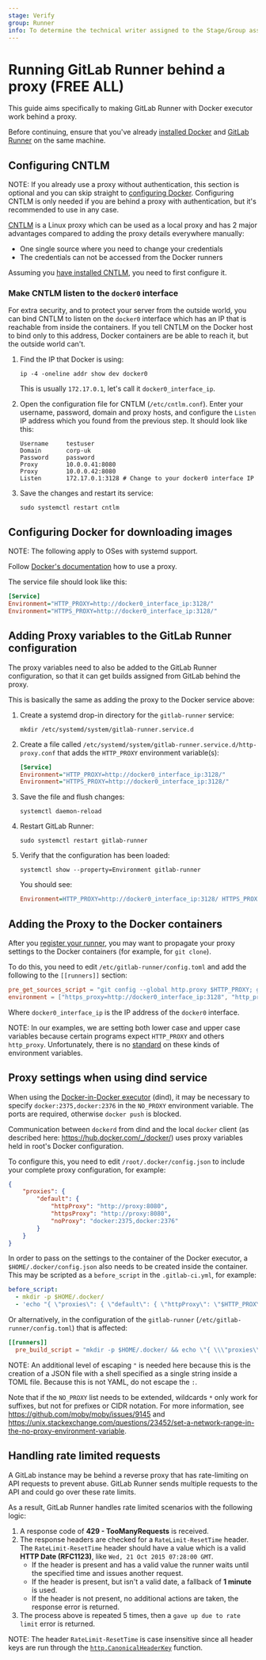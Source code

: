 ```yaml
---
stage: Verify
group: Runner
info: To determine the technical writer assigned to the Stage/Group associated with this page, see https://handbook.gitlab.com/handbook/product/ux/technical-writing/#assignments
---
```


# Running GitLab Runner behind a proxy **(FREE ALL)**

This guide aims specifically to making GitLab Runner with Docker executor work behind a proxy.

Before continuing, ensure that you've already
[installed Docker](https://docs.docker.com/get-docker/) and
[GitLab Runner](../install/index.md) on the same machine.

## Configuring CNTLM

NOTE:
If you already use a proxy without authentication, this section is optional and
you can skip straight to [configuring Docker](#configuring-docker-for-downloading-images).
Configuring CNTLM is only needed if you are behind a proxy with authentication,
but it's recommended to use in any case.

[CNTLM](https://github.com/Evengard/cntlm) is a Linux proxy which can be used
as a local proxy and has 2 major advantages compared to adding the proxy details
everywhere manually:

- One single source where you need to change your credentials
- The credentials can not be accessed from the Docker runners

Assuming you [have installed CNTLM](https://www.howtoforge.com/linux-ntlm-authentication-proxy-isa-server-with-cntlm),
you need to first configure it.

### Make CNTLM listen to the `docker0` interface

For extra security, and to protect your server from the outside world, you can
bind CNTLM to listen on the `docker0` interface which has an IP that is reachable
from inside the containers. If you tell CNTLM on the Docker host to bind only
to this address, Docker containers are be able to reach it, but the outside
world can't.

1. Find the IP that Docker is using:

   ```shell
   ip -4 -oneline addr show dev docker0
   ```

   This is usually `172.17.0.1`, let's call it `docker0_interface_ip`.

1. Open the configuration file for CNTLM (`/etc/cntlm.conf`). Enter your username,
   password, domain and proxy hosts, and configure the `Listen` IP address
   which you found from the previous step. It should look like this:

   ```plaintext
   Username     testuser
   Domain       corp-uk
   Password     password
   Proxy        10.0.0.41:8080
   Proxy        10.0.0.42:8080
   Listen       172.17.0.1:3128 # Change to your docker0 interface IP
   ```

1. Save the changes and restart its service:

   ```shell
   sudo systemctl restart cntlm
   ```

## Configuring Docker for downloading images

NOTE:
The following apply to OSes with systemd support.

Follow [Docker's documentation](https://docs.docker.com/config/daemon/systemd/#httphttps-proxy)
how to use a proxy.

The service file should look like this:

```ini
[Service]
Environment="HTTP_PROXY=http://docker0_interface_ip:3128/"
Environment="HTTPS_PROXY=http://docker0_interface_ip:3128/"
```

## Adding Proxy variables to the GitLab Runner configuration

The proxy variables need to also be added to the GitLab Runner configuration, so that it can
get builds assigned from GitLab behind the proxy.

This is basically the same as adding the proxy to the Docker service above:

1. Create a systemd drop-in directory for the `gitlab-runner` service:

   ```shell
   mkdir /etc/systemd/system/gitlab-runner.service.d
   ```

1. Create a file called `/etc/systemd/system/gitlab-runner.service.d/http-proxy.conf`
   that adds the `HTTP_PROXY` environment variable(s):

   ```ini
   [Service]
   Environment="HTTP_PROXY=http://docker0_interface_ip:3128/"
   Environment="HTTPS_PROXY=http://docker0_interface_ip:3128/"
   ```

1. Save the file and flush changes:

   ```shell
   systemctl daemon-reload
   ```

1. Restart GitLab Runner:

   ```shell
   sudo systemctl restart gitlab-runner
   ```

1. Verify that the configuration has been loaded:

   ```shell
   systemctl show --property=Environment gitlab-runner
   ```

   You should see:

   ```ini
   Environment=HTTP_PROXY=http://docker0_interface_ip:3128/ HTTPS_PROXY=http://docker0_interface_ip:3128/
   ```

## Adding the Proxy to the Docker containers

After you [register your runner](../register/index.md), you may want to
propagate your proxy settings to the Docker containers (for example, for `git clone`).

To do this, you need to edit `/etc/gitlab-runner/config.toml` and add the
following to the `[[runners]]` section:

```toml
pre_get_sources_script = "git config --global http.proxy $HTTP_PROXY; git config --global https.proxy $HTTPS_PROXY"
environment = ["https_proxy=http://docker0_interface_ip:3128", "http_proxy=http://docker0_interface_ip:3128", "HTTPS_PROXY=docker0_interface_ip:3128", "HTTP_PROXY=docker0_interface_ip:3128"]
```

Where `docker0_interface_ip` is the IP address of the `docker0` interface.

NOTE:
In our examples, we are setting both lower case and upper case variables
because certain programs expect `HTTP_PROXY` and others `http_proxy`.
Unfortunately, there is no
[standard](https://unix.stackexchange.com/questions/212894/whats-the-right-format-for-the-http-proxy-environment-variable-caps-or-no-ca#212972)
on these kinds of environment variables.

## Proxy settings when using dind service

When using the [Docker-in-Docker executor](https://docs.gitlab.com/ee/ci/docker/using_docker_build.html#use-docker-in-docker-executor) (dind),
it may be necessary to specify `docker:2375,docker:2376` in the `NO_PROXY` environment variable. The ports are required, otherwise `docker push` is blocked.

Communication between `dockerd` from dind and the local `docker` client (as described here: <https://hub.docker.com/_/docker/>)
uses proxy variables held in root's Docker configuration.

To configure this, you need to edit `/root/.docker/config.json` to include your complete proxy configuration, for example:

```json
{
    "proxies": {
        "default": {
            "httpProxy": "http://proxy:8080",
            "httpsProxy": "http://proxy:8080",
            "noProxy": "docker:2375,docker:2376"
        }
    }
}
```

In order to pass on the settings to the container of the Docker executor, a `$HOME/.docker/config.json` also needs to be created inside the container. This may be scripted as a `before_script` in the `.gitlab-ci.yml`, for example:

```yaml
before_script:
  - mkdir -p $HOME/.docker/
  - 'echo "{ \"proxies\": { \"default\": { \"httpProxy\": \"$HTTP_PROXY\", \"httpsProxy\": \"$HTTPS_PROXY\", \"noProxy\": \"$NO_PROXY\" } } }" > $HOME/.docker/config.json'
```

Or alternatively, in the configuration of the `gitlab-runner` (`/etc/gitlab-runner/config.toml`) that is affected:

```toml
[[runners]]
  pre_build_script = "mkdir -p $HOME/.docker/ && echo \"{ \\\"proxies\\\": { \\\"default\\\": { \\\"httpProxy\\\": \\\"$HTTP_PROXY\\\", \\\"httpsProxy\\\": \\\"$HTTPS_PROXY\\\", \\\"noProxy\\\": \\\"$NO_PROXY\\\" } } }\" > $HOME/.docker/config.json"
```

NOTE:
An additional level of escaping `"` is needed here because this is the creation of a
JSON file with a shell specified as a single string inside a TOML file.
Because this is not YAML, do not escape the `:`.

Note that if the `NO_PROXY` list needs to be extended, wildcards `*` only work for suffixes,
but not for prefixes or CIDR notation.
For more information, see
<https://github.com/moby/moby/issues/9145>
and
<https://unix.stackexchange.com/questions/23452/set-a-network-range-in-the-no-proxy-environment-variable>.

## Handling rate limited requests

A GitLab instance may be behind a reverse proxy that has rate-limiting on API requests
to prevent abuse. GitLab Runner sends multiple requests to the API and could go over these
rate limits.

As a result, GitLab Runner handles rate limited scenarios with the following logic:

1. A response code of **429 - TooManyRequests** is received.
1. The response headers are checked for a `RateLimit-ResetTime` header. The `RateLimit-ResetTime` header should have a value which is a valid **HTTP Date (RFC1123)**, like `Wed, 21 Oct 2015 07:28:00 GMT`.
   - If the header is present and has a valid value the runner waits until the specified time and issues another request.
   - If the header is present, but isn't a valid date, a fallback of **1 minute** is used.
   - If the header is not present, no additional actions are taken, the response error is returned.
1. The process above is repeated 5 times, then a `gave up due to rate limit` error is returned.

NOTE:
The header `RateLimit-ResetTime` is case insensitive since all header keys are run
through the [`http.CanonicalHeaderKey`](https://pkg.go.dev/net/http#CanonicalHeaderKey) function.
